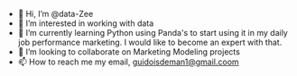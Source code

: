 - 👋 Hi, I’m @data-Zee
- 👀 I’m interested in working with data
- 🌱 I’m currently learning Python using Panda's to start using it in my daily job performance marketing. I would like to become an expert with that.
- 💞️ I’m looking to collaborate on Marketing Modeling projects
- 📫 How to reach me my email, guidoisdeman1@gmail.coom

<!---
data-Zee/data-Zee is a ✨ special ✨ repository because its `README.md` (this file) appears on your GitHub profile.
You can click the Preview link to take a look at your changes.
--->
